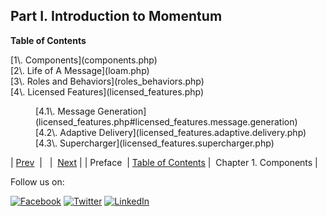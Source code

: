## Part I. Introduction to Momentum

**Table of Contents**

<dl class="toc">

<dt>[1\. Components](components.php)</dt>

<dt>[2\. Life of A Message](loam.php)</dt>

<dt>[3\. Roles and Behaviors](roles_behaviors.php)</dt>

<dt>[4\. Licensed Features](licensed_features.php)</dt>

<dd>

<dl>

<dt>[4.1\. Message Generation](licensed_features.php#licensed_features.message.generation)</dt>

<dt>[4.2\. Adaptive Delivery](licensed_features.adaptive.delivery.php)</dt>

<dt>[4.3\. Supercharger](licensed_features.supercharger.php)</dt>

</dl>

</dd>

</dl>

| [Prev](preface.php)  |   |  [Next](components.php) |
| Preface  | [Table of Contents](index.php) |  Chapter 1. Components |

Follow us on:

[![Facebook](https://support.messagesystems.com/images/icon-facebook.png)](http://www.facebook.com/messagesystems) [![Twitter](https://support.messagesystems.com/images/icon-twitter.png)](http://twitter.com/#!/MessageSystems) [![LinkedIn](https://support.messagesystems.com/images/icon-linkedin.png)](http://www.linkedin.com/company/message-systems)